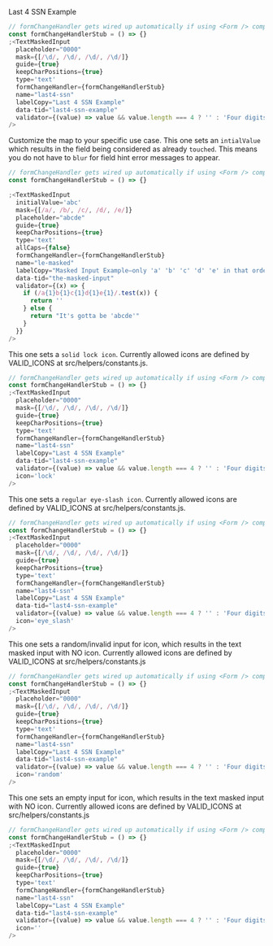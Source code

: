 Last 4 SSN Example

```jsx
// formChangeHandler gets wired up automatically if using <Form /> component
const formChangeHandlerStub = () => {}
;<TextMaskedInput
  placeholder="0000"
  mask={[/\d/, /\d/, /\d/, /\d/]}
  guide={true}
  keepCharPositions={true}
  type='text'
  formChangeHandler={formChangeHandlerStub}
  name="last4-ssn"
  labelCopy="Last 4 SSN Example"
  data-tid="last4-ssn-example"
  validator={(value) => value && value.length === 4 ? '' : 'Four digits required'}
/>
```

Customize the map to your specific use case. This one sets an `intialValue` which results
in the field being considered as already `touched`. This means you do not have to `blur` for
field hint error messages to appear.

```jsx
// formChangeHandler gets wired up automatically if using <Form /> component
const formChangeHandlerStub = () => {}

;<TextMaskedInput
  initialValue='abc'
  mask={[/a/, /b/, /c/, /d/, /e/]}
  placeholder="abcde"
  guide={true}
  keepCharPositions={true}
  type='text'
  allCaps={false}
  formChangeHandler={formChangeHandlerStub}
  name="le-masked"
  labelCopy="Masked Input Example—only 'a' 'b' 'c' 'd' 'e' in that order allowed"
  data-tid="the-masked-input"
  validator={(x) => {
    if (/a{1}b{1}c{1}d{1}e{1}/.test(x)) {
      return ''
    } else {
      return "It's gotta be 'abcde'"
    }
  }}
/>
```

This one sets a `solid lock icon`. Currently allowed icons are defined by VALID_ICONS at src/helpers/constants.js.
```jsx
// formChangeHandler gets wired up automatically if using <Form /> component
const formChangeHandlerStub = () => {}
;<TextMaskedInput
  placeholder="0000"
  mask={[/\d/, /\d/, /\d/, /\d/]}
  guide={true}
  keepCharPositions={true}
  type='text'
  formChangeHandler={formChangeHandlerStub}
  name="last4-ssn"
  labelCopy="Last 4 SSN Example"
  data-tid="last4-ssn-example"
  validator={(value) => value && value.length === 4 ? '' : 'Four digits required'}
  icon='lock'
/>
```

This one sets a `regular eye-slash icon`. Currently allowed icons are defined by VALID_ICONS at src/helpers/constants.js.
```jsx
// formChangeHandler gets wired up automatically if using <Form /> component
const formChangeHandlerStub = () => {}
;<TextMaskedInput
  placeholder="0000"
  mask={[/\d/, /\d/, /\d/, /\d/]}
  guide={true}
  keepCharPositions={true}
  type='text'
  formChangeHandler={formChangeHandlerStub}
  name="last4-ssn"
  labelCopy="Last 4 SSN Example"
  data-tid="last4-ssn-example"
  validator={(value) => value && value.length === 4 ? '' : 'Four digits required'}
  icon='eye_slash'
/>
```

This one sets a random/invalid input for icon, which results in the text masked input with NO icon. Currently allowed icons are defined by VALID_ICONS at src/helpers/constants.js
```jsx
// formChangeHandler gets wired up automatically if using <Form /> component
const formChangeHandlerStub = () => {}
;<TextMaskedInput
  placeholder="0000"
  mask={[/\d/, /\d/, /\d/, /\d/]}
  guide={true}
  keepCharPositions={true}
  type='text'
  formChangeHandler={formChangeHandlerStub}
  name="last4-ssn"
  labelCopy="Last 4 SSN Example"
  data-tid="last4-ssn-example"
  validator={(value) => value && value.length === 4 ? '' : 'Four digits required'}
  icon='random'
/>
```

This one sets an empty input for icon, which results in the text masked input with NO icon. Currently allowed icons are defined by VALID_ICONS at src/helpers/constants.js
```jsx
// formChangeHandler gets wired up automatically if using <Form /> component
const formChangeHandlerStub = () => {}
;<TextMaskedInput
  placeholder="0000"
  mask={[/\d/, /\d/, /\d/, /\d/]}
  guide={true}
  keepCharPositions={true}
  type='text'
  formChangeHandler={formChangeHandlerStub}
  name="last4-ssn"
  labelCopy="Last 4 SSN Example"
  data-tid="last4-ssn-example"
  validator={(value) => value && value.length === 4 ? '' : 'Four digits required'}
  icon=''
/>
```
